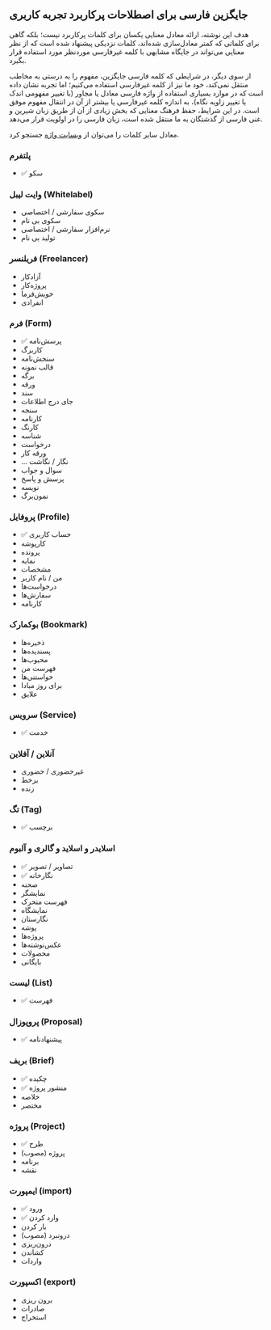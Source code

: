 ## جایگزین فارسی برای اصطلاحات پرکاربرد تجربه کاربری

هدف این نوشته، ارائه معادل معنایی یکسان برای کلمات پرکاربرد نیست؛ بلکه گاهی برای کلماتی که کمتر معادل‌سازی شده‌اند، کلمات نزدیکی پیشنهاد شده است که از نظر معنایی می‌تواند در جایگاه مشابهی با کلمه غیرفارسی موردنظر مورد استفاده قرار بگیرد.

از سوی دیگر، در شرایطی که کلمه فارسی جایگزین، مفهوم را به درستی به مخاطب منتقل نمی‌کند، خود ما نیز از کلمه غیرفارسی استفاده می‌کنیم؛ اما تجربه نشان داده است که در موارد بسیاری استفاده از واژه فارسی معادل یا مجاور (با تغییر مفهومی اندک یا تغییر زاویه نگاه)، به اندازه کلمه غیرفارسی یا بیشتر از آن در انتقال مفهوم موفق است. در این شرایط، حفظ فرهنگ معنایی که بخش زیادی از آن از طریق زبان شیرین و غنی فارسی از گذشتگان به ما منتقل شده است، زبان فارسی را در اولویت قرار می‌دهد.

معادل سایر کلمات را می‌توان از [وبسایت واژه](https://vajehh.com/) جستجو کرد.

### پلتفرم

- ✅ سکو

### وایت لیبل (Whitelabel)

- سکوی سفارشی / اختصاصی
- سکوی بی نام
- نرم‌افزار سفارشی / اختصاصی
- تولید بی نام

### فریلنسر (Freelancer)

- آزادکار
- پروژه‌کار
- خویش‌فرما
- انفرادی

### فرم (Form)

- ✅ پرسش‌نامه
- کاربرگ
- سنجش‌نامه
- قالب نمونه
- برگه
- ورقه
- سند
- جای درج اطلاعات
- سنجه
- کارنامه
- کارنگ
- شناسه
- درخواست
- ورقه کار
- ... نگار / نگاشت
- سوال و جواب
- پرسش و پاسخ
- نویسه
- نمون‌برگ

### پروفایل (Profile)

- ✅ حساب کاربری
- کارپوشه
- پرونده
- نمایه
- مشخصات
- من / نام کاربر
- درخواست‌ها
- سفارش‌ها
- کارنامه

### بوکمارک (Bookmark)

- ذخیره‌ها
- پسندیده‌ها
- محبوب‌ها
- فهرست من
- خواستنی‌ها
- برای روز مبادا
- علایق

### سرویس (Service)

- ✅ خدمت

### آنلاین / آفلاین

- غیرحضوری / حضوری
- برخط
- زنده

### تگ (Tag)

- ✅ برچسب

### اسلایدر و اسلاید و گالری و آلبوم

- ✅ تصاویر / تصویر
- ✅ نگارخانه
- صحنه
- نمایشگر
- فهرست متحرک
- نمایشگاه
- نگارستان
- پوشه
- پروژه‌ها
- عکس‌نوشته‌ها
- محصولات
- بایگانی

### لیست (List)

- ✅ فهرست

### پروپوزال (Proposal)

- ✅ پیشنهادنامه

### بریف (Brief)

- ✅ چکیده
- ✅ منشور پروژه
- خلاصه
- مختصر

### پروژه (Project)

- ✅ طرح
- پروژه (مصوب)
- برنامه
- نقشه

### ایمپورت (import)

- ✅ ورود
- ✅ وارد کردن
- بار کردن
- درونبرد (مصوب)
- درون‌ریزی
- کشاندن
- واردات

### اکسپورت (export)

- برون ریزی
- صادرات
- استخراج
